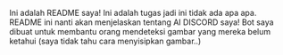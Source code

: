 Ini adalah README saya! Ini adalah tugas jadi ini tidak ada apa apa.
README ini nanti akan menjelaskan tentang AI DISCORD saya!
Bot saya dibuat untuk membantu orang mendeteksi gambar yang mereka belum ketahui
(saya tidak tahu cara menyisipkan gambar..)
